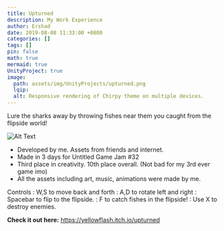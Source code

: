 ```yaml
---
title: Upturned
description: My Work Experience
author: Ershad
date: 2019-08-08 11:33:00 +0800
categories: []
tags: []
pin: false
math: true
mermaid: true
UnityProject: true
image:
  path: assets/img/UnityProjects/upturned.png
  lqip: 
  alt: Responsive rendering of Chirpy theme on multiple devices.
---
```

Lure the sharks away by throwing fishes near them you caught from the flipside world!

![Alt Text](assets/img/UnityProjects/upturned-gameplay.gif)

- Developed by me. Assets from friends and internet.
- Made in 3 days for Untitled Game Jam #32
- Third place in creativity. 10th place overall. (Not bad for my 3rd ever game imo)
- All the assets including art, music, animations were made by me.

Controls
  : W,S to move back and forth
  : A,D to rotate left and right
  : Spacebar to flip to the flipside.
  : F to catch fishes in the flipside!
  : Use X to destroy enemies.  

**Check it out here:** <https://yellowflash.itch.io/upturned>
